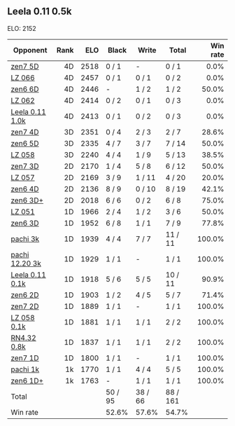## Leela 0.11 0.5k ##

ELO: 2152

Opponent | Rank | ELO | Black | Write | Total | Win rate
---------|-----:|----:|-------|-------|-------|-------:
[zen7 5D](zen7%205D.md) | 4D | 2518 | 0 / 1 | - | 0 / 1 | 0.0%
[LZ 066](LZ%20066.md) | 4D | 2457 | 0 / 1 | 0 / 1 | 0 / 2 | 0.0%
[zen6 6D](zen6%206D.md) | 4D | 2446 | - | 1 / 2 | 1 / 2 | 50.0%
[LZ 062](LZ%20062.md) | 4D | 2414 | 0 / 2 | 0 / 1 | 0 / 3 | 0.0%
[Leela 0.11 1.0k](Leela%200.11%201.0k.md) | 4D | 2413 | 0 / 1 | 0 / 2 | 0 / 3 | 0.0%
[zen7 4D](zen7%204D.md) | 3D | 2351 | 0 / 4 | 2 / 3 | 2 / 7 | 28.6%
[zen6 5D](zen6%205D.md) | 3D | 2335 | 4 / 7 | 3 / 7 | 7 / 14 | 50.0%
[LZ 058](LZ%20058.md) | 3D | 2240 | 4 / 4 | 1 / 9 | 5 / 13 | 38.5%
[zen7 3D](zen7%203D.md) | 2D | 2170 | 1 / 4 | 5 / 8 | 6 / 12 | 50.0%
[LZ 057](LZ%20057.md) | 2D | 2169 | 3 / 9 | 1 / 11 | 4 / 20 | 20.0%
[zen6 4D](zen6%204D.md) | 2D | 2136 | 8 / 9 | 0 / 10 | 8 / 19 | 42.1%
[zen6 3D+](zen6%203D+.md) | 2D | 2018 | 6 / 6 | 0 / 2 | 6 / 8 | 75.0%
[LZ 051](LZ%20051.md) | 1D | 1966 | 2 / 4 | 1 / 2 | 3 / 6 | 50.0%
[zen6 3D](zen6%203D.md) | 1D | 1952 | 6 / 8 | 1 / 1 | 7 / 9 | 77.8%
[pachi 3k](pachi%203k.md) | 1D | 1939 | 4 / 4 | 7 / 7 | 11 / 11 | 100.0%
[pachi 12.20 3k](pachi%2012.20%203k.md) | 1D | 1929 | 1 / 1 | - | 1 / 1 | 100.0%
[Leela 0.11 0.1k](Leela%200.11%200.1k.md) | 1D | 1918 | 5 / 6 | 5 / 5 | 10 / 11 | 90.9%
[zen6 2D](zen6%202D.md) | 1D | 1903 | 1 / 2 | 4 / 5 | 5 / 7 | 71.4%
[zen7 2D](zen7%202D.md) | 1D | 1889 | 1 / 1 | - | 1 / 1 | 100.0%
[LZ 058 0.1k](LZ%20058%200.1k.md) | 1D | 1881 | 1 / 1 | 1 / 1 | 2 / 2 | 100.0%
[RN4.32 0.8k](RN4.32%200.8k.md) | 1D | 1837 | 1 / 1 | 1 / 1 | 2 / 2 | 100.0%
[zen7 1D](zen7%201D.md) | 1D | 1800 | 1 / 1 | - | 1 / 1 | 100.0%
[pachi 1k](pachi%201k.md) | 1k | 1770 | 1 / 1 | 4 / 4 | 5 / 5 | 100.0%
[zen6 1D+](zen6%201D+.md) | 1k | 1763 | - | 1 / 1 | 1 / 1 | 100.0%
Total | | | 50 / 95 | 38 / 66 | 88 / 161 | 
Win rate| | | 52.6% | 57.6% | 54.7% | 
